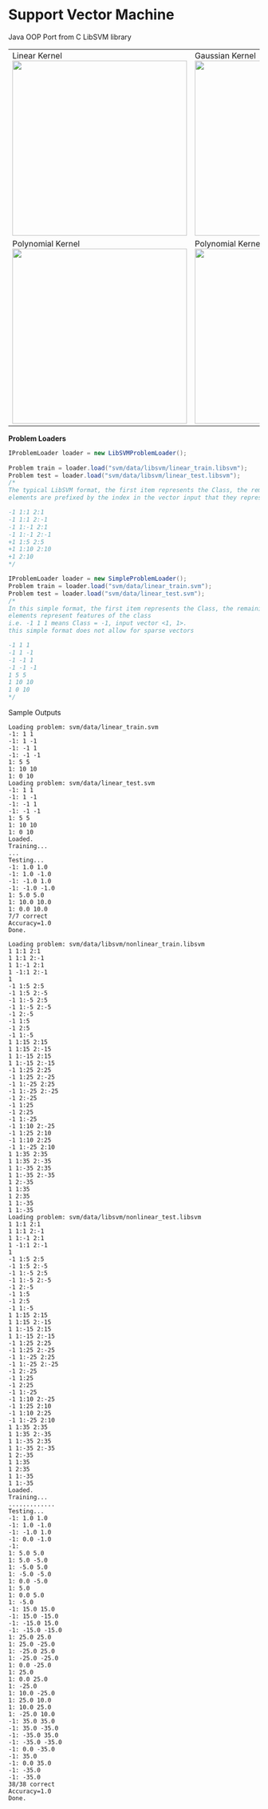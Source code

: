 Support Vector Machine
======================
Java OOP Port from C LibSVM library

<table>
<tr>
<td>
Linear Kernel
<img src="https://raw.github.com/kennycason/supportvectormachine/master/save/svm_linear.png" width="350px"/>
</td>
<td>
Gaussian Kernel
<img src="https://raw.github.com/kennycason/supportvectormachine/master/save/svm_gaussian.png" width="350px"/>
</td>
</tr>
<tr>
<td>
Polynomial Kernel
<img src="https://raw.github.com/kennycason/supportvectormachine/master/save/svm_polynomial.png" width="350px"/>
</td>
<td>
Polynomial Kernel
<img src="https://raw.github.com/kennycason/supportvectormachine/master/save/svm_polynomial2.png" width="350px"/>
</td>
</tr>
</table>


**Problem Loaders**
```java
IProblemLoader loader = new LibSVMProblemLoader();
		
Problem train = loader.load("svm/data/libsvm/linear_train.libsvm");
Problem test = loader.load("svm/data/libsvm/linear_test.libsvm");
/*
The typical LibSVM format, the first item represents the Class, the remaining 
elements are prefixed by the index in the vector input that they represent

-1 1:1 2:1
-1 1:1 2:-1
-1 1:-1 2:1
-1 1:-1 2:-1
+1 1:5 2:5
+1 1:10 2:10
+1 2:10
*/
```

```java
IProblemLoader loader = new SimpleProblemLoader(); 
Problem train = loader.load("svm/data/linear_train.svm");
Problem test = loader.load("svm/data/linear_test.svm");
/*
In this simple format, the first item represents the Class, the remaining 
elements represent features of the class
i.e. -1 1 1 means Class = -1, input vector <1, 1>. 
this simple format does not allow for sparse vectors

-1 1 1
-1 1 -1
-1 -1 1
-1 -1 -1
1 5 5
1 10 10
1 0 10
*/
```

Sample Outputs
```
Loading problem: svm/data/linear_train.svm
-1: 1 1 
-1: 1 -1 
-1: -1 1 
-1: -1 -1 
1: 5 5 
1: 10 10 
1: 0 10 
Loading problem: svm/data/linear_test.svm
-1: 1 1 
-1: 1 -1 
-1: -1 1 
-1: -1 -1 
1: 5 5 
1: 10 10 
1: 0 10 
Loaded.
Training...
...
Testing...
-1: 1.0 1.0 
-1: 1.0 -1.0 
-1: -1.0 1.0 
-1: -1.0 -1.0 
1: 5.0 5.0 
1: 10.0 10.0 
1: 0.0 10.0 
7/7 correct
Accuracy=1.0
Done.
```

```
Loading problem: svm/data/libsvm/nonlinear_train.libsvm
1 1:1 2:1 
1 1:1 2:-1 
1 1:-1 2:1 
1 -1:1 2:-1 
1 
-1 1:5 2:5 
-1 1:5 2:-5 
-1 1:-5 2:5 
-1 1:-5 2:-5 
-1 2:-5 
-1 1:5 
-1 2:5 
-1 1:-5 
1 1:15 2:15 
1 1:15 2:-15 
1 1:-15 2:15 
1 1:-15 2:-15 
-1 1:25 2:25 
-1 1:25 2:-25 
-1 1:-25 2:25 
-1 1:-25 2:-25 
-1 2:-25 
-1 1:25 
-1 2:25 
-1 1:-25 
-1 1:10 2:-25 
-1 1:25 2:10 
-1 1:10 2:25 
-1 1:-25 2:10 
1 1:35 2:35 
1 1:35 2:-35 
1 1:-35 2:35 
1 1:-35 2:-35 
1 2:-35 
1 1:35 
1 2:35 
1 1:-35 
1 1:-35 
Loading problem: svm/data/libsvm/nonlinear_test.libsvm
1 1:1 2:1 
1 1:1 2:-1 
1 1:-1 2:1 
1 -1:1 2:-1 
1 
-1 1:5 2:5 
-1 1:5 2:-5 
-1 1:-5 2:5 
-1 1:-5 2:-5 
-1 2:-5 
-1 1:5 
-1 2:5 
-1 1:-5 
1 1:15 2:15 
1 1:15 2:-15 
1 1:-15 2:15 
1 1:-15 2:-15 
-1 1:25 2:25 
-1 1:25 2:-25 
-1 1:-25 2:25 
-1 1:-25 2:-25 
-1 2:-25 
-1 1:25 
-1 2:25 
-1 1:-25 
-1 1:10 2:-25 
-1 1:25 2:10 
-1 1:10 2:25 
-1 1:-25 2:10 
1 1:35 2:35 
1 1:35 2:-35 
1 1:-35 2:35 
1 1:-35 2:-35 
1 2:-35 
1 1:35 
1 2:35 
1 1:-35 
1 1:-35 
Loaded.
Training...
.............
Testing...
-1: 1.0 1.0 
-1: 1.0 -1.0 
-1: -1.0 1.0 
-1: 0.0 -1.0 
-1: 
1: 5.0 5.0 
1: 5.0 -5.0 
1: -5.0 5.0 
1: -5.0 -5.0 
1: 0.0 -5.0 
1: 5.0 
1: 0.0 5.0 
1: -5.0 
-1: 15.0 15.0 
-1: 15.0 -15.0 
-1: -15.0 15.0 
-1: -15.0 -15.0 
1: 25.0 25.0 
1: 25.0 -25.0 
1: -25.0 25.0 
1: -25.0 -25.0 
1: 0.0 -25.0 
1: 25.0 
1: 0.0 25.0 
1: -25.0 
1: 10.0 -25.0 
1: 25.0 10.0 
1: 10.0 25.0 
1: -25.0 10.0 
-1: 35.0 35.0 
-1: 35.0 -35.0 
-1: -35.0 35.0 
-1: -35.0 -35.0 
-1: 0.0 -35.0 
-1: 35.0 
-1: 0.0 35.0 
-1: -35.0 
-1: -35.0 
38/38 correct
Accuracy=1.0
Done.
```

